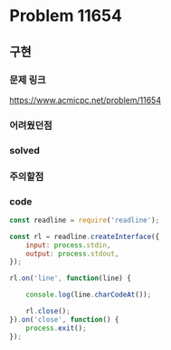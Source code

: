 # Problem 11654

## 구현

### 문제 링크
https://www.acmicpc.net/problem/11654

### 어려웠던점

### solved

### 주의할점


### code
```javascript
const readline = require('readline');

const rl = readline.createInterface({
    input: process.stdin,
    output: process.stdout,
});

rl.on('line', function(line) {

    console.log(line.charCodeAt());

    rl.close();
}).on('close', function() {
    process.exit();
});
```
